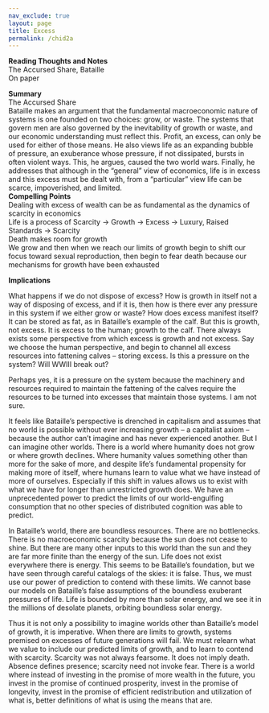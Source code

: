 ```yaml
---    
nav_exclude: true    
layout: page    
title: Excess
permalink: /chid2a    
---    
```

**Reading Thoughts and Notes**  
The Accursed Share, Bataille  
On paper  
  
**Summary**  
The Accursed Share  
Bataille makes an argument that the fundamental macroeconomic nature of systems is one founded on two choices: grow, or waste. The systems that govern men are also governed by the inevitability of growth or waste, and our economic understanding must reflect this. Profit, an excess, can only be used for either of those means. He also views life as an expanding bubble of pressure, an exuberance whose pressure, if not dissipated, bursts in often violent ways. This, he argues, caused the two world wars. Finally, he addresses that although in the “general” view of economics, life is in excess and this excess must be dealt with, from a “particular” view life can be scarce, impoverished, and limited.  
**Compelling Points**  
Dealing with excess of wealth can be as fundamental as the dynamics of scarcity in economics  
Life is a process of Scarcity → Growth → Excess → Luxury, Raised Standards → Scarcity  
Death makes room for growth  
We grow and then when we reach our limits of growth begin to shift our focus toward sexual reproduction, then begin to fear death because our mechanisms for growth have been exhausted  
  
**Implications**  
  
What happens if we do not dispose of excess? How is growth in itself not a way of disposing of excess, and if it is, then how is there ever any pressure in this system if we either grow or waste? How does excess manifest itself? It can be stored as fat, as in Bataille’s example of the calf. But this is growth, not excess. It is excess to the human; growth to the calf. There always exists some perspective from which excess is growth and not excess. Say we choose the human perspective, and begin to channel all excess resources into fattening calves – storing excess. Is this a pressure on the system? Will WWIII break out?  
  
Perhaps yes, it is a pressure on the system because the machinery and resources required to maintain the fattening of the calves require the resources to be turned into excesses that maintain those systems. I am not sure.  
  
It feels like Bataille’s perspective is drenched in capitalism and assumes that no world is possible without ever increasing growth – a capitalist axiom – because the author can’t imagine and has never experienced another. But I can imagine other worlds. There is a world where humanity does not grow or where growth declines. Where humanity values something other than more for the sake of more, and despite life’s fundamental propensity for making more of itself, where humans learn to value what we have instead of more of ourselves. Especially if this shift in values allows us to exist with what we have for longer than unrestricted growth does. We have an unprecedented power to predict the limits of our world-engulfing consumption that no other species of distributed cognition was able to predict.  
  
In Bataille’s world, there are boundless resources. There are no bottlenecks. There is no macroeconomic scarcity because the sun does not cease to shine. But there are many other inputs to this world than the sun and they are far more finite than the energy of the sun. Life does not exist everywhere there is energy. This seems to be Bataille’s foundation, but we have seen through careful catalogs of the skies: it is false. Thus, we must use our power of prediction to contend with these limits. We cannot base our models on Bataille’s false assumptions of the boundless exuberant pressures of life. Life is bounded by more than solar energy, and we see it in the millions of desolate planets, orbiting boundless solar energy.  
  
Thus it is not only a possibility to imagine worlds other than Bataille’s model of growth, it is imperative. When there are limits to growth, systems premised on excesses of future generations will fail. We must relearn what we value to include our predicted limits of growth, and to learn to contend with scarcity. Scarcity was not always fearsome. It does not imply death. Absence defines presence; scarcity need not invoke fear. There is a world where instead of investing in the promise of more wealth in the future, you invest in the promise of continued prosperity, invest in the promise of longevity, invest in the promise of efficient redistribution and utilization of what is, better definitions of what is using the means that are.  
  